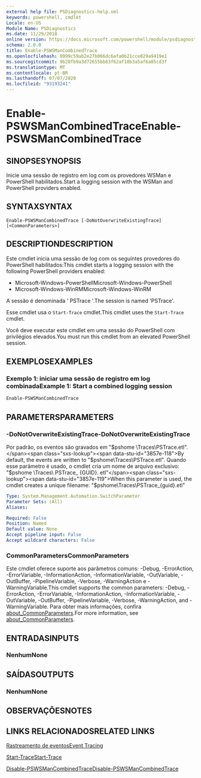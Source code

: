 ```yaml
---
external help file: PSDiagnostics-help.xml
keywords: powershell, cmdlet
Locale: en-US
Module Name: PSDiagnostics
ms.date: 11/29/2018
online version: https://docs.microsoft.com/powershell/module/psdiagnostics/enable-pswsmancombinedtrace?view=powershell-7.1&WT.mc_id=ps-gethelp
schema: 2.0.0
title: Enable-PSWSManCombinedTrace
ms.openlocfilehash: 0999c59ab2e27b066dc6afa0b21cce029a9419e1
ms.sourcegitcommit: 9b28fb9a3d72655bb63f62af18b3a5af6a05cd3f
ms.translationtype: MT
ms.contentlocale: pt-BR
ms.lasthandoff: 07/07/2020
ms.locfileid: "93193241"
---
```

# <span data-ttu-id="3857e-103">Enable-PSWSManCombinedTrace</span><span class="sxs-lookup"><span data-stu-id="3857e-103">Enable-PSWSManCombinedTrace</span></span>

## <span data-ttu-id="3857e-104">SINOPSE</span><span class="sxs-lookup"><span data-stu-id="3857e-104">SYNOPSIS</span></span>
<span data-ttu-id="3857e-105">Inicie uma sessão de registro em log com os provedores WSMan e PowerShell habilitados.</span><span class="sxs-lookup"><span data-stu-id="3857e-105">Start a logging session with the WSMan and PowerShell providers enabled.</span></span>

## <span data-ttu-id="3857e-106">SYNTAX</span><span class="sxs-lookup"><span data-stu-id="3857e-106">SYNTAX</span></span>

```
Enable-PSWSManCombinedTrace [-DoNotOverwriteExistingTrace] [<CommonParameters>]
```

## <span data-ttu-id="3857e-107">DESCRIPTION</span><span class="sxs-lookup"><span data-stu-id="3857e-107">DESCRIPTION</span></span>

<span data-ttu-id="3857e-108">Este cmdlet inicia uma sessão de log com os seguintes provedores do PowerShell habilitados:</span><span class="sxs-lookup"><span data-stu-id="3857e-108">This cmdlet starts a logging session with the following PowerShell providers enabled:</span></span>

- <span data-ttu-id="3857e-109">Microsoft-Windows-PowerShell</span><span class="sxs-lookup"><span data-stu-id="3857e-109">Microsoft-Windows-PowerShell</span></span>
- <span data-ttu-id="3857e-110">Microsoft-Windows-WinRM</span><span class="sxs-lookup"><span data-stu-id="3857e-110">Microsoft-Windows-WinRM</span></span>

<span data-ttu-id="3857e-111">A sessão é denominada ' PSTrace '.</span><span class="sxs-lookup"><span data-stu-id="3857e-111">The session is named 'PSTrace'.</span></span>

<span data-ttu-id="3857e-112">Esse cmdlet usa o `Start-Trace` cmdlet.</span><span class="sxs-lookup"><span data-stu-id="3857e-112">This cmdlet uses the `Start-Trace` cmdlet.</span></span>

<span data-ttu-id="3857e-113">Você deve executar este cmdlet em uma sessão do PowerShell com privilégios elevados.</span><span class="sxs-lookup"><span data-stu-id="3857e-113">You must run this cmdlet from an elevated PowerShell session.</span></span>

## <span data-ttu-id="3857e-114">EXEMPLOS</span><span class="sxs-lookup"><span data-stu-id="3857e-114">EXAMPLES</span></span>

### <span data-ttu-id="3857e-115">Exemplo 1: iniciar uma sessão de registro em log combinada</span><span class="sxs-lookup"><span data-stu-id="3857e-115">Example 1: Start a combined logging session</span></span>

```powershell
Enable-PSWSManCombinedTrace
```

## <span data-ttu-id="3857e-116">PARAMETERS</span><span class="sxs-lookup"><span data-stu-id="3857e-116">PARAMETERS</span></span>

### <span data-ttu-id="3857e-117">-DoNotOverwriteExistingTrace</span><span class="sxs-lookup"><span data-stu-id="3857e-117">-DoNotOverwriteExistingTrace</span></span>

<span data-ttu-id="3857e-118">Por padrão, os eventos são gravados em "$pshome \Traces\PSTrace.etl".</span><span class="sxs-lookup"><span data-stu-id="3857e-118">By default, the events are written to "$pshome\Traces\PSTrace.etl".</span></span> <span data-ttu-id="3857e-119">Quando esse parâmetro é usado, o cmdlet cria um nome de arquivo exclusivo: "$pshome \Traces\ PSTrace_ {GUID}. etl"</span><span class="sxs-lookup"><span data-stu-id="3857e-119">When this parameter is used, the cmdlet creates a unique filename: "$pshome\Traces\PSTrace_{guid}.etl"</span></span>

```yaml
Type: System.Management.Automation.SwitchParameter
Parameter Sets: (All)
Aliases:

Required: False
Position: Named
Default value: None
Accept pipeline input: False
Accept wildcard characters: False
```

### <span data-ttu-id="3857e-120">CommonParameters</span><span class="sxs-lookup"><span data-stu-id="3857e-120">CommonParameters</span></span>

<span data-ttu-id="3857e-121">Este cmdlet oferece suporte aos parâmetros comuns: -Debug, -ErrorAction, -ErrorVariable, -InformationAction, -InformationVariable, -OutVariable, -OutBuffer, -PipelineVariable, -Verbose, -WarningAction e -WarningVariable.</span><span class="sxs-lookup"><span data-stu-id="3857e-121">This cmdlet supports the common parameters: -Debug, -ErrorAction, -ErrorVariable, -InformationAction, -InformationVariable, -OutVariable, -OutBuffer, -PipelineVariable, -Verbose, -WarningAction, and -WarningVariable.</span></span> <span data-ttu-id="3857e-122">Para obter mais informações, confira [about_CommonParameters](https://go.microsoft.com/fwlink/?LinkID=113216).</span><span class="sxs-lookup"><span data-stu-id="3857e-122">For more information, see [about_CommonParameters](https://go.microsoft.com/fwlink/?LinkID=113216).</span></span>

## <span data-ttu-id="3857e-123">ENTRADAS</span><span class="sxs-lookup"><span data-stu-id="3857e-123">INPUTS</span></span>

### <span data-ttu-id="3857e-124">Nenhum</span><span class="sxs-lookup"><span data-stu-id="3857e-124">None</span></span>

## <span data-ttu-id="3857e-125">SAÍDAS</span><span class="sxs-lookup"><span data-stu-id="3857e-125">OUTPUTS</span></span>

### <span data-ttu-id="3857e-126">Nenhum</span><span class="sxs-lookup"><span data-stu-id="3857e-126">None</span></span>

## <span data-ttu-id="3857e-127">OBSERVAÇÕES</span><span class="sxs-lookup"><span data-stu-id="3857e-127">NOTES</span></span>

## <span data-ttu-id="3857e-128">LINKS RELACIONADOS</span><span class="sxs-lookup"><span data-stu-id="3857e-128">RELATED LINKS</span></span>

[<span data-ttu-id="3857e-129">Rastreamento de eventos</span><span class="sxs-lookup"><span data-stu-id="3857e-129">Event Tracing</span></span>](/windows/desktop/ETW/event-tracing-portal)

[<span data-ttu-id="3857e-130">Start-Trace</span><span class="sxs-lookup"><span data-stu-id="3857e-130">Start-Trace</span></span>](start-trace.md)

[<span data-ttu-id="3857e-131">Disable-PSWSManCombinedTrace</span><span class="sxs-lookup"><span data-stu-id="3857e-131">Disable-PSWSManCombinedTrace</span></span>](Disable-PSWSManCombinedTrace.md)

